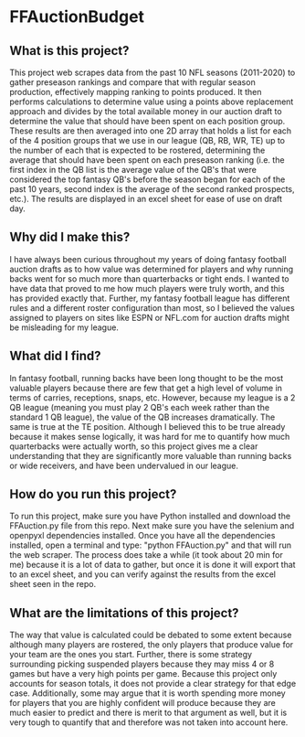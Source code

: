 # FFAuctionBudget
## What is this project?
This project web scrapes data from the past 10 NFL seasons (2011-2020) to gather preseason rankings and compare that with regular season production, effectively mapping ranking to points produced. It then performs calculations to determine value using a points above replacement approach and divides by the total available money in our auction draft to determine the value that should have been spent on each position group. These results are then averaged into one 2D array that holds a list for each of the 4 position groups that we use in our league (QB, RB, WR, TE) up to the number of each that is expected to be rostered, determining the average that should have been spent on each preseason ranking (i.e. the first index in the QB list is the average value of the QB's that were considered the top fantasy QB's before the season began for each of the past 10 years, second index is the average of the second ranked prospects, etc.). The results are displayed in an excel sheet for ease of use on draft day.
## Why did I make this?
I have always been curious throughout my years of doing fantasy football auction drafts as to how value was determined for players and why running backs went for so much more than quarterbacks or tight ends. I wanted to have data that proved to me how much players were truly worth, and this has provided exactly that. Further, my fantasy football league has different rules and a different roster configuration than most, so I believed the values assigned to players on sites like ESPN or NFL.com for auction drafts might be misleading for my league.
## What did I find?
In fantasy football, running backs have been long thought to be the most valuable players because there are few that get a high level of volume in terms of carries, receptions, snaps, etc. However, because my league is a 2 QB league (meaning you must play 2 QB's each week rather than the standard 1 QB league), the value of the QB increases dramatically. The same is true at the TE position. Although I believed this to be true already because it makes sense logically, it was hard for me to quantify how much quarterbacks were actually worth, so this project gives me a clear understanding that they are significantly more valuable than running backs or wide receivers, and have been undervalued in our league.
## How do you run this project?
To run this project, make sure you have Python installed and download the FFAuction.py file from this repo. Next make sure you have the selenium and openpyxl dependencies installed. Once you have all the dependencies installed, open a terminal and type: "python FFAuction.py" and that will run the web scraper. The process does take a while (it took about 20 min for me) because it is a lot of data to gather, but once it is done it will export that to an excel sheet, and you can verify against the results from the excel sheet seen in the repo.
## What are the limitations of this project?
The way that value is calculated could be debated to some extent because although many players are rostered, the only players that produce value for your team are the ones you start. Further, there is some strategy surrounding picking suspended players because they may miss 4 or 8 games but have a very high points per game. Because this project only accounts for season totals, it does not provide a clear strategy for that edge case. Additionally, some may argue that it is worth spending more money for players that you are highly confident will produce because they are much easier to predict and there is merit to that argument as well, but it is very tough to quantify that and therefore was not taken into account here.